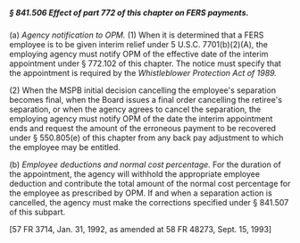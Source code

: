 ##### § 841.506 Effect of part 772 of this chapter on FERS payments. #####

(a) *Agency notification to OPM.* (1) When it is determined that a FERS employee is to be given interim relief under 5 U.S.C. 7701(b)(2)(A), the employing agency must notify OPM of the effective date of the interim appointment under § 772.102 of this chapter. The notice must specify that the appointment is required by the *Whistleblower Protection Act of 1989.*

(2) When the MSPB initial decision cancelling the employee's separation becomes final, when the Board issues a final order cancelling the retiree's separation, or when the agency agrees to cancel the separation, the employing agency must notify OPM of the date the interim appointment ends and request the amount of the erroneous payment to be recovered under § 550.805(e) of this chapter from any back pay adjustment to which the employee may be entitled.

(b) *Employee deductions and normal cost percentage.* For the duration of the appointment, the agency will withhold the appropriate employee deduction and contribute the total amount of the normal cost percentage for the employee as prescribed by OPM. If and when a separation action is cancelled, the agency must make the corrections specified under § 841.507 of this subpart.

[57 FR 3714, Jan. 31, 1992, as amended at 58 FR 48273, Sept. 15, 1993]